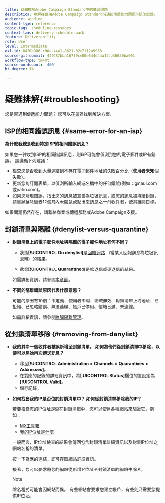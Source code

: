 ```yaml
---
title: 疑難排解Adobe Campaign Standard中的傳遞問題
description: 瞭解在使用Adobe Campaign Standard時遇到傳遞能力問題時該怎麼做。
audience: sending
content-type: reference
topic-tags: sheduling-messages
context-tags: delivery,schedule,back
feature: Deliverability
role: User
level: Intermediate
exl-id: 0470b986-c00a-4441-8621-82c7112a9953
source-git-commit: 449187bba167f9ce00e644d44a124b36030ba001
workflow-type: tm+mt
source-wordcount: '460'
ht-degree: 1%

---
```


# 疑難排解{#troubleshooting}

您是否遇到傳遞能力問題？ 您可以在這裡找到解決方案。

## ISP的相同錯誤訊息 {#same-error-for-an-isp}

**為什麼我總是收到特定ISP的相同錯誤訊息？**

如果您一律收到ISP的相同錯誤訊息，則ISP可能會偵測到您的電子郵件或IP有錯誤。 請遵循下列建議：

* 檢查您是否收到大量連結到不存在電子郵件地址的失敗百分比（**使用者未知**&#x200B;個失敗）。
* 更新您的訂閱表單，以偵測所輸入網域名稱中的任何錯誤(例如：gmaul.com或yaho.com)。
* 如果您發現錯誤，指出您的訊息被宣告為垃圾訊息，或您的訊息被持續封鎖，請嘗試排除過去12個月內未開啟或點按您訊息之一的收件者，使其離開目標。

如果問題仍然存在，請聯絡商業或傳遞服務或Adobe Campaign支援。

## 封鎖清單與隔離 {#denylist-versus-quarantine}

* **封鎖清單上的電子郵件地址與隔離的電子郵件地址有何不同？**

   * 狀態&#x200B;**[!UICONTROL On denylist]**&#x200B;是[回饋迴路](https://experienceleague.adobe.com/docs/deliverability-learn/deliverability-best-practice-guide/transition-process/infrastructure.html#feedback-loops) （當某人回報訊息為垃圾訊息時）的結果。

   * 狀態&#x200B;**[!UICONTROL Quarantined]**&#x200B;是軟退信或硬退信的結果。

  如需詳細資訊，請參閱[本章節](../../sending/using/understanding-quarantine-management.md#quarantine-vs-denylist)。

* **不同的隔離錯誤原因代表什麼意思？**

  可能的原因有10個：未定義、使用者不明、網域無效、封鎖清單上的地址、已拒絕、已忽略錯誤、無法連線、帳戶已停用、信箱已滿、未連線。

  如需詳細資訊，請參閱[瞭解隔離管理](../../sending/using/understanding-quarantine-management.md)。

## 從封鎖清單移除 {#removing-from-denylist}

* **我的其中一個收件者被誤新增至封鎖清單。 如何將他們從封鎖清單中移除，以便可以開始再次傳送訊息？**

   * 移至&#x200B;**[!UICONTROL Administration > Channels > Quarantines > Addresses]**。
   * 在對應的記錄的詳細資訊中，將&#x200B;**[!UICONTROL Status]**&#x200B;欄位的值設定為&#x200B;**[!UICONTROL Valid]**。
   * 儲存記錄。

* **如何找出我的IP是否位於封鎖清單中？ 如何從封鎖清單移除我的IP？**

  若要檢查您的IP位址是否在封鎖清單中，您可以使用各種網站來驗證它，例如：
   * [MX工具箱](https://mxtoolbox.com/)
   * [我的IP位址是什麼](https://whatismyipaddress.com)

  一般而言，IP位址檢查的結果會傳回包含封鎖清單詳細資訊以及封鎖IP位址之網站名稱的清單。

  按一下對應的連結，即可存取網站詳細資訊。

  接著，您可以要求將您的網站從新增IP位址至封鎖清單的網站中除名。

  >[!NOTE]
  >
  >除名程式可能會因網站而異。 有些網站會要求您建立帳戶，有些則只需要您提供IP位址。
